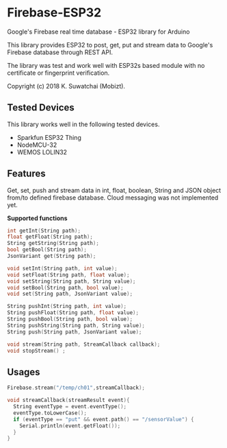 # Firebase-ESP32

Google's Firebase real time database - ESP32 library for Arduino

This library provides ESP32 to post, get, put and stream data to Google's Firebase database through REST API. 

The library was test and work well with ESP32s based module with no certificate or fingerprint verification.

Copyright (c) 2018 K. Suwatchai (Mobizt).

## Tested Devices

This library works well in the following tested devices.

 * Sparkfun ESP32 Thing
 * NodeMCU-32
 * WEMOS LOLIN32
 
## Features

Get, set, push and stream data in int, float, boolean, String and JSON object from/to defined firebase database.
Cloud messaging was not implemented yet.

**Supported functions**

```c++
int getInt(String path);
float getFloat(String path);
String getString(String path);
bool getBool(String path);
JsonVariant get(String path);

void setInt(String path, int value);
void setFloat(String path, float value);
void setString(String path, String value);
void setBool(String path, bool value);
void set(String path, JsonVariant value);

String pushInt(String path, int value);
String pushFloat(String path, float value);
String pushBool(String path, bool value);
String pushString(String path, String value);
String push(String path, JsonVariant value);

void stream(String path, StreamCallback callback);
void stopStream() ;

```


## Usages

```c++
Firebase.stream("/temp/ch01",streamCallback);

void streamCallback(streamResult event){
  String eventType = event.eventType();
  eventType.toLowerCase();
  if (eventType == "put" && event.path() == "/sensorValue") {
    Serial.println(event.getFloat());
  }
}
```


